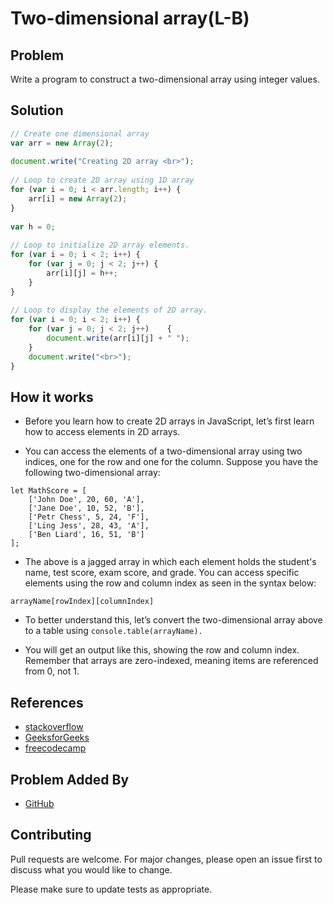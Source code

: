 # Two-dimensional array(L-B)

## Problem
Write a program to construct a two-dimensional array using integer values.

## Solution

```javascript
// Create one dimensional array
var arr = new Array(2);
    
document.write("Creating 2D array <br>");
    
// Loop to create 2D array using 1D array
for (var i = 0; i < arr.length; i++) {
    arr[i] = new Array(2);
}
    
var h = 0;
    
// Loop to initialize 2D array elements.
for (var i = 0; i < 2; i++) {
    for (var j = 0; j < 2; j++) {
        arr[i][j] = h++;
    }
}
    
// Loop to display the elements of 2D array. 
for (var i = 0; i < 2; i++) {
    for (var j = 0; j < 2; j++)    {
        document.write(arr[i][j] + " ");
    }
    document.write("<br>");
}
```

## How it works
- Before you learn how to create 2D arrays in JavaScript, let’s first learn how to access elements in 2D arrays.

- You can access the elements of a two-dimensional array using two indices, one for the row and one for the column. Suppose you have the following two-dimensional array:
```
let MathScore = [
    ['John Doe', 20, 60, 'A'],
    ['Jane Doe', 10, 52, 'B'],
    ['Petr Chess', 5, 24, 'F'],
    ['Ling Jess', 28, 43, 'A'],
    ['Ben Liard', 16, 51, 'B']
];
```
- The above is a jagged array in which each element holds the student's name, test score, exam score, and grade. You can access specific elements using the row and column index as seen in the syntax below:

```
arrayName[rowIndex][columnIndex]
```
- To better understand this, let’s convert the two-dimensional array above to a table using ```console.table(arrayName).```

- You will get an output like this, showing the row and column index. Remember that arrays are zero-indexed, meaning items are referenced from 0, not 1.

## References
- [stackoverflow](https://stackoverflow.com/questions/966225/how-can-i-create-a-two-dimensional-array-in-javascript)
- [GeeksforGeeks](https://www.geeksforgeeks.org/how-to-create-two-dimensional-array-in-javascript/)
- [freecodecamp](https://www.freecodecamp.org/news/javascript-2d-arrays/#:~:text=let%20arr%20%3D%20%5B%5D%3B%20let,first%20loop%20through%20the%20rows.)


## Problem Added By
- [GitHub](https://www.github.com/rithik14) 



## Contributing
Pull requests are welcome. For major changes, please open an issue first to discuss what you would like to change.

Please make sure to update tests as appropriate.